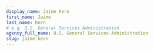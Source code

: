 ```yaml
---
display_name: Jaime Kern
first_name: Jaime
last_name: Kern
# e.g. U.S. General Services Administration
agency_full_name: U.S. General Services Administration
slug: jaime-kern
---
```

